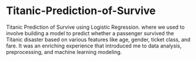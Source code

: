 # Titanic-Prediction-of-Survive
Titanic Prediction of Survive using Logistic Regression. where we used to involve building a model to predict whether a passenger survived the Titanic disaster based on various features like age, gender, ticket class, and fare. It was an enriching experience that introduced me to data analysis, preprocessing, and machine learning modeling.
